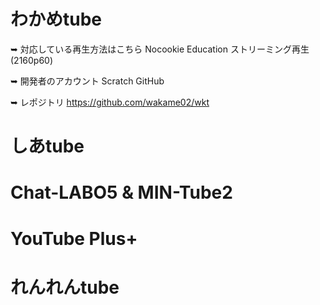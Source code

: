 # わかめtube

➥ 対応している再生方法はこちら
Nocookie
Education
ストリーミング再生 (2160p60)

➥ 開発者のアカウント
Scratch
GitHub

➥ レポジトリ
https://github.com/wakame02/wkt

# しあtube
# Chat-LABO5 & MIN-Tube2
# YouTube Plus+
# れんれんtube
